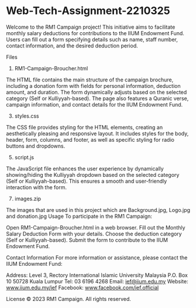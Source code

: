 # Web-Tech-Assignment-2210325
Welcome to the RM1 Campaign project! This initiative aims to facilitate monthly salary deductions for contributions to the IIUM Endowment Fund. Users can fill out a form specifying details such as name, staff number, contact information, and the desired deduction period.

Files
1. RM1-Campaign-Broucher.html
   
The HTML file contains the main structure of the campaign brochure, including a donation form with fields for personal information, deduction amount, and duration. The form dynamically adjusts based on the selected category (Self or Kulliyyah-based). The page also features a Quranic verse, campaign information, and contact details for the IIUM Endowment Fund.

3. styles.css
   
The CSS file provides styling for the HTML elements, creating an aesthetically pleasing and responsive layout. It includes styles for the body, header, form, columns, and footer, as well as specific styling for radio buttons and dropdowns.

5. script.js
   
The JavaScript file enhances the user experience by dynamically showing/hiding the Kulliyyah dropdown based on the selected category (Self or Kulliyyah-based). This ensures a smooth and user-friendly interaction with the form.

7. images.zip
   
The images that are used in this project which are Background.jpg, Logo.jpg and donation.jpg
Usage
To participate in the RM1 Campaign:

Open RM1-Campaign-Broucher.html in a web browser.
Fill out the Monthly Salary Deduction Form with your details.
Choose the deduction category (Self or Kulliyyah-based).
Submit the form to contribute to the IIUM Endowment Fund.

Contact Information
For more information or assistance, please contact the IIUM Endowment Fund:

Address: Level 3, Rectory International Islamic University Malaysia P.O. Box 10 50728 Kuala Lumpur
Tel: 03 6196 4268
Email: ief@iium.edu.my
Website: www.iium.edu.my/ief
Facebook: www.facebook.com/ief.official

License
© 2023 RM1 Campaign. All rights reserved.
